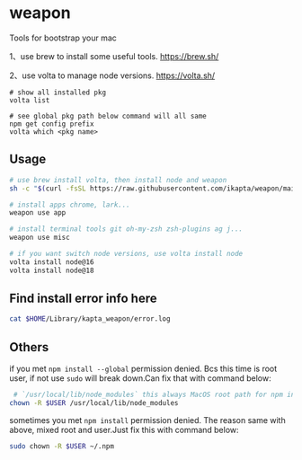 # weapon

Tools for bootstrap your mac

1、use brew to install some useful tools. <https://brew.sh/>

2、use volta to manage node versions. <https://volta.sh/>
```
# show all installed pkg
volta list 

# see global pkg path below command will all same
npm get config prefix
volta which <pkg name>
```

## Usage

```sh
# use brew install volta, then install node and weapon
sh -c "$(curl -fsSL https://raw.githubusercontent.com/ikapta/weapon/main/boot.sh)"

# install apps chrome, lark...
weapon use app

# install terminal tools git oh-my-zsh zsh-plugins ag j...
weapon use misc

# if you want switch node versions, use volta install node
volta install node@16
volta install node@18
```

## Find install error info here

```bash
cat $HOME/Library/kapta_weapon/error.log
```

## Others

if you met `npm install --global` permission denied. Bcs this time is root user, if not use `sudo` will break down.Can fix that with command below:

```sh
 # `/usr/local/lib/node_modules` this always MacOS root path for npm install
chown -R $USER /usr/local/lib/node_modules
```

sometimes you met `npm install` permission denied. The reason same with above, mixed root and user.Just fix this with command below:

```sh
sudo chown -R $USER ~/.npm
 ```
